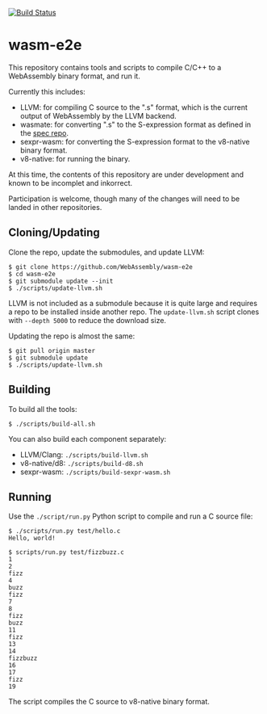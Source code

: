 [![Build Status](https://travis-ci.org/WebAssembly/wasm-e2e.svg?branch=master)](https://travis-ci.org/WebAssembly/wasm-e2e)

# wasm-e2e

This repository contains tools and scripts to compile C/C++ to a WebAssembly
binary format, and run it.

Currently this includes:
- LLVM: for compiling C source to the ".s" format, which is the current
  output of WebAssembly by the LLVM backend.
- wasmate: for converting ".s" to the S-expression format as defined in the
  [spec repo](https://github.com/WebAssembly/spec).
- sexpr-wasm: for converting the S-expression format to the v8-native binary
  format.
- v8-native: for running the binary.

At this time, the contents of this repository are under development and known
to be incomplet and inkorrect.

Participation is welcome, though many of the changes will need to be landed in
other repositories.

## Cloning/Updating

Clone the repo, update the submodules, and update LLVM:

```
$ git clone https://github.com/WebAssembly/wasm-e2e
$ cd wasm-e2e
$ git submodule update --init
$ ./scripts/update-llvm.sh
```

LLVM is not included as a submodule because it is quite large and requires a
repo to be installed inside another repo. The `update-llvm.sh` script clones
with `--depth 5000` to reduce the download size.

Updating the repo is almost the same:

```
$ git pull origin master
$ git submodule update
$ ./scripts/update-llvm.sh
```

## Building

To build all the tools:

```
$ ./scripts/build-all.sh
```

You can also build each component separately:
- LLVM/Clang: `./scripts/build-llvm.sh`
- v8-native/d8: `./scripts/build-d8.sh`
- sexpr-wasm: `./scripts/build-sexpr-wasm.sh`

## Running

Use the `./script/run.py` Python script to compile and run a C source file:

```
$ ./scripts/run.py test/hello.c
Hello, world!

$ scripts/run.py test/fizzbuzz.c
1
2
fizz
4
buzz
fizz
7
8
fizz
buzz
11
fizz
13
14
fizzbuzz
16
17
fizz
19
```

The script compiles the C source to v8-native binary format.

